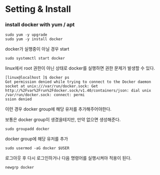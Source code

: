 # Setting & Install
### install docker with yum / apt
```
sudo yum -y upgrade
sudo yum -y install docker
```
docker가 실행중이 아닐 경우 start
```
sudo systemctl start docker
```
linux에서 root 권한이 아닌 상태로 docker를 실행하면 권한 문제가 발생할 수 있다.
```
[linux@localhost ]$ docker ps
Got permission denied while trying to connect to the Docker daemon socket at unix:///var/run/docker.sock: Get http://%2Fvar%2Frun%2Fdocker.sock/v1.40/containers/json: dial unix /var/run/docker.sock: connect: permi
ssion denied
```
이런 경우 docker group에 해당 유저를 추가해주어야한다.

보통은 docker group이 생겼을테지만, 만약 없으면 생성해준다.
```
sudo groupadd docker
```
docker group에 해당 유저를 추가
```
sudo usermod -aG docker $USER
```
로그아웃 후 다시 로그인하거나 다음 명령어를 실행시켜야 적용이 된다.
```
newgrp docker
```
